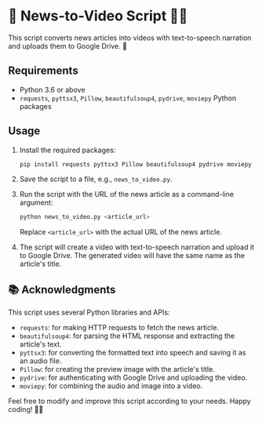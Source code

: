 # 🐍 News-to-Video Script 📰🎥

This script converts news articles into videos with text-to-speech narration and uploads them to Google Drive. 🚀

## Requirements

- Python 3.6 or above
- `requests`, `pyttsx3`, `Pillow`, `beautifulsoup4`, `pydrive`, `moviepy` Python packages

## Usage

1. Install the required packages:

   ```bash
   pip install requests pyttsx3 Pillow beautifulsoup4 pydrive moviepy
   ```

2. Save the script to a file, e.g., `news_to_video.py`.

3. Run the script with the URL of the news article as a command-line argument:

   ```bash
   python news_to_video.py <article_url>
   ```

   Replace `<article_url>` with the actual URL of the news article.

4. The script will create a video with text-to-speech narration and upload it to Google Drive. The generated video will have the same name as the article's title.

## 📚 Acknowledgments

This script uses several Python libraries and APIs:

- `requests`: for making HTTP requests to fetch the news article.
- `beautifulsoup4`: for parsing the HTML response and extracting the article's text.
- `pyttsx3`: for converting the formatted text into speech and saving it as an audio file.
- `Pillow`: for creating the preview image with the article's title.
- `pydrive`: for authenticating with Google Drive and uploading the video.
- `moviepy`: for combining the audio and image into a video.

Feel free to modify and improve this script according to your needs. Happy coding! 🎉🚀
